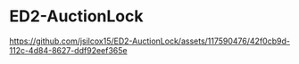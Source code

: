 # ED2-AuctionLock

https://github.com/jsilcox15/ED2-AuctionLock/assets/117590476/42f0cb9d-112c-4d84-8627-ddf92eef365e

